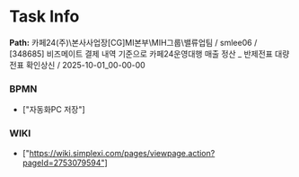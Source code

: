 # Task Info

**Path:** 카페24(주)\본사사업장\[CG]MI본부\MIH그룹\밸류업팀 / smlee06 / [348685] 비즈메이트 결제 내역 기준으로 카페24운영대행 매출 정산 _ 반제전표 대량전표 확인상신 / 2025-10-01_00-00-00

### BPMN
- ["자동화PC 저장"]

### WIKI
- ["https://wiki.simplexi.com/pages/viewpage.action?pageId=2753079594"]

